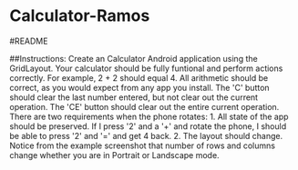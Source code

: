 # Calculator-Ramos  

#README

##Instructions:
Create an Calculator Android application using the GridLayout. Your calculator should be fully funtional and perform actions correctly. For example, 2 + 2 should equal 4. All arithmetic should be correct, as you would expect from any app you install. The 'C' button should clear the last number entered, but not clear out the current operation. The 'CE' button should clear out the entire current operation. There are two requirements when the phone rotates: 1. All state of the app should be preserved. If I press '2' and a '+' and rotate the phone, I should be able to press '2' and '=' and get 4 back. 2. The layout should change. Notice from the example screenshot that number of rows and columns change whether you are in Portrait or Landscape mode.
